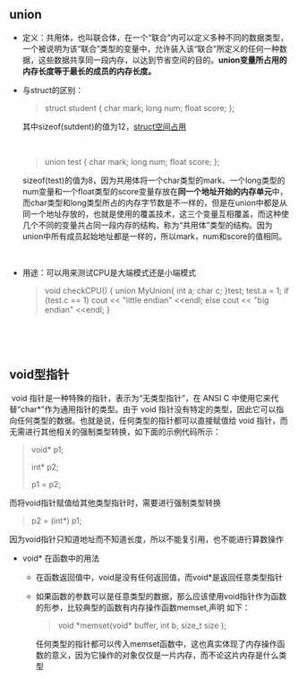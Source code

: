 





















## union

- 定义：共用体，也叫联合体，在一个“联合”内可以定义多种不同的数据类型， 一个被说明为该“联合”类型的变量中，允许装入该“联合”所定义的任何一种数据，这些数据共享同一段内存，以达到节省空间的目的。**union变量所占用的内存长度等于最长的成员的内存长度。**

- 与struct的区别：

  > struct student
  > {
  >      char mark;
  >      long num;
  >      float score;
  > };
  
  其中sizeof(sutdent)的值为12，[struct空间占用](内存管理)
  
  ​       
  
  > union test
  > {
  >      char mark;
  >      long num;
  >      float score;
  > };
  
  sizeof(test)的值为8，因为共用体将一个char类型的mark、一个long类型的num变量和一个float类型的score变量存放在**同一个地址开始的内存单元**中，而char类型和long类型所占的内存字节数是不一样的，但是在union中都是从同一个地址存放的，也就是使用的覆盖技术，这三个变量互相覆盖，而这种使几个不同的变量共占同一段内存的结构，称为“共用体”类型的结构。因为union中所有成员起始地址都是一样的，所以mark，num和score的值相同。
  
  ​        
  
- 用途：可以用来测试CPU是大端模式还是小端模式

  > void checkCPU()
  > {
  >     union MyUnion{
  >         int a;
  >         char c;
  >     }test;
  >     test.a = 1;
  >     if (test.c == 1)
  >         cout << "little endian" <<endl;
  >     else cout << "big endian" <<endl;
  > }

​      





​          

## void型指针

​		void 指针是一种特殊的指针，表示为“无类型指针”，在 ANSI C 中使用它来代替“char*”作为通用指针的类型。由于 void 指针没有特定的类型，因此它可以指向任何类型的数据。也就是说，任何类型的指针都可以直接赋值给 void 指针，而无需进行其他相关的强制类型转换，如下面的示例代码所示：

> void* p1;
>
> int* p2;
>
> p1 = p2;

而将void指针赋值给其他类型指针时，需要进行强制类型转换

> p2 = (int*) p1;

因为void指针只知道地址而不知道长度，所以不能复引用，也不能进行算数操作



- void* 在函数中的用法

  - 在函数返回值中，void是没有任何返回值，而void*是返回任意类型指针

  - 如果函数的参数可以是任意类型的数据，那么应该使用void指针作为函数的形参，比较典型的函数有内存操作函数memset,声明 如下：

    > void *memset(void\* buffer, int b, size_t  size );

    任何类型的指针都可以传入memset函数中，这也真实体现了内存操作函数的意义，因为它操作的对象仅仅是一片内存，而不论这片内存是什么类型